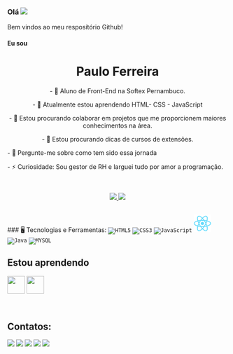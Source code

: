 <!---ESTE ARQUIVO É PARA CONFIGURAR SEU PERFIL DO GITHUB, PREENCHA COM SEUS DADOS. Para que ele seja visto como seu perfil, é preciso criar um repositório público com o seu nome de usuário e salvar com o nome README.md--->
<!---SEUNOME--->
<div dsplay="inline-block">
<h3>Olá <img src="https://raw.githubusercontent.com/kaueMarques/kaueMarques/master/hi.gif" width="30px"></h3>
Bem vindos ao meu resposítório Github!
<h4>Eu sou</h4> 
<h1 align="center">Paulo Ferreira </h1>
  

<!---APRESENTAÇÃO--->  
<div display="block">
<p align="center">‍- 🔭 Aluno de Front-End na Softex Pernambuco.</p>
<p align="center">- 🌱 Atualmente estou aprendendo HTML- CSS - JavaScript</p>
<p align="center">- 👯 Estou procurando colaborar em projetos que me proporcionem maiores conhecimentos na área.</p>
<p align="center">- 🤔 Estou procurando dicas de cursos de extensões. </p>
<p align="left">- 💬 Pergunte-me sobre como tem sido essa jornada</a>
<p align="left">- ⚡ Curiosidade: Sou gestor de RH e larguei tudo por amor a programação.</p>
</div>
  
<br>  

<!---ESTATÍSTICAS DO GITHUB--->
<p align="center">
<a href="https://github.com/phaulosantosdev">
<img height="180em" src="https://github-readme-stats-eight-theta.vercel.app/api?username=phaulosantosdev&show_icons=true&theme=algolia&include_all_commits=true&count_private=true"/>
<img height="180em" src="https://github-readme-stats-eight-theta.vercel.app/api/top-langs/?username=phaulosantosdev&layout=compact&langs_count=8&theme=algolia"/>
</a>
</p>

<br>
<!---ÍCONES DAS LINGUAGENS E FERRAMENTAS--->   
### 🖥️ Tecnologias e Ferramentas: 
<code><img width="40px" src="https://cdn.jsdelivr.net/gh/devicons/devicon/icons/html5/html5-original-wordmark.svg" title = "HTML5"/></code>
<code><img width="40px" src="https://cdn.jsdelivr.net/gh/devicons/devicon/icons/css3/css3-original-wordmark.svg" title = "CSS3"/></code>
<code><img width="40px" src="https://cdn.jsdelivr.net/gh/devicons/devicon/icons/javascript/javascript-original.svg" title = "JavaScript"/></code>
<code><img width="40px" src="https://raw.githubusercontent.com/devicons/devicon/master/icons/react/react-original.svg" title = "React"/></code>
<code><img width="40px" src="https://cdn.jsdelivr.net/gh/devicons/devicon/icons/java/java-original.svg" title = "Java"/></code>
<code><img width="40px" src="https://cdn.jsdelivr.net/gh/devicons/devicon/icons/mysql/mysql-original.svg" title = "MYSQL"/></code>

<!---O QUE VC ESTÁ APRENDENDO--->   
## Estou aprendendo
<img loading="lazy" src="https://cdn.jsdelivr.net/gh/devicons/devicon/icons/java/java-original.svg" width="40" height="40"/> <img loading="lazy" src="https://cdn.jsdelivr.net/gh/devicons/devicon/icons/linux/linux-original.svg" width="40" height="40"/>

<br>
  
<!---SEUS CONTATOS---> 
## Contatos:
<div>
<a href="https://www.youtube.com/seu-canal-youtube-aqui" target="_blank"><img loading="lazy" src="https://img.shields.io/badge/YouTube-FF0000?style=for-the-badge&logo=youtube&logoColor=white" target="_blank"></a>
<a href="https://instagram.com/seu-usuário-instagram-aqui" target="_blank"><img loading="lazy" src="https://img.shields.io/badge/-Instagram-%23E4405F?style=for-the-badge&logo=instagram&logoColor=white" target="_blank"></a>
<a href="https://www.twitch.tv/seu-usuário-aqui" target="_blank"><img loading="lazy" src="https://img.shields.io/badge/Twitch-9146FF?style=for-the-badge&logo=twitch&logoColor=white" target="_blank"></a>
<a href = "mailto:contato@seu-usuário-aqui"><img loading="lazy" src="https://img.shields.io/badge/Gmail-D14836?style=for-the-badge&logo=gmail&logoColor=white" target="_blank"></a>
<a href="https://www.linkedin.com/in/pauloferreirarh" target="_blank"><img loading="lazy" src="https://img.shields.io/badge/-LinkedIn-%230077B5?style=for-the-badge&logo=linkedin&logoColor=white" target="_blank"></a>   
</div>
